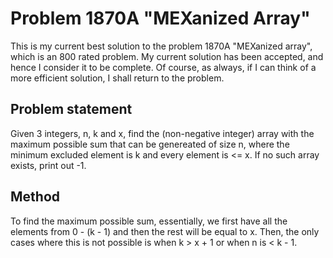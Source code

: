 # Problem 1870A "MEXanized Array"
This is my current best solution to the problem 1870A "MEXanized array", which is an 800 rated problem. My current solution has been accepted, and hence I consider it to be complete. Of course, as always, if I can think of a more efficient solution, I shall return to the problem. 

## Problem statement
Given 3 integers, n, k and x, find the (non-negative integer) array with the maximum possible sum that can be genereated of size n, where the minimum excluded element is k and every element is <= x. If no such array exists, print out -1.

## Method
To find the maximum possible sum, essentially, we first have all the elements from 0 - (k - 1) and then the rest will be equal to x. Then, the only cases where this is not possible is when k > x + 1 or when n is < k - 1.